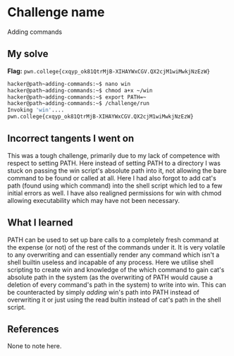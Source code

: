 # Challenge name
Adding commands

## My solve
**Flag:** `pwn.college{cxqyp_ok81QtrMjB-XIHAYWxCGV.QX2cjM1wiMwkjNzEzW}`

```bash
hacker@path~adding-commands:~$ nano win
hacker@path~adding-commands:~$ chmod a+x ~/win
hacker@path~adding-commands:~$ export PATH=~
hacker@path~adding-commands:~$ /challenge/run
Invoking 'win'....
pwn.college{cxqyp_ok81QtrMjB-XIHAYWxCGV.QX2cjM1wiMwkjNzEzW}
```

## Incorrect tangents I went on
This was a tough challenge, primarily due to my lack of competence with respect to setting PATH. Here instead of setting PATH to a directory I was stuck on passing the win script's absolute path into it, not allowing the bare command to be found or called at all. Here I had also forgot to add cat's path (found using which command) into the shell script which led to a few initial errors as well. I have also realigned permissions for win with chmod allowing executability which may have not been necessary. 

## What I learned
PATH can be used to set up bare calls to a completely fresh command at the expense (or not) of the rest of the commands under it. It is very volatile to any overwriting and can essentially render any command which isn't a shell builtin useless and incapable of any process. Here we utilise shell scripting to create win and knowledge of the which command to gain cat's absolute path in the system (as the overwriting of PATH would cause a deletion of every command's path in the system) to write into win. This can be counteracted by simply *adding* win's path into PATH instead of overwriting it or just using the read bultin instead of cat's path in the shell script. 

## References
None to note here.